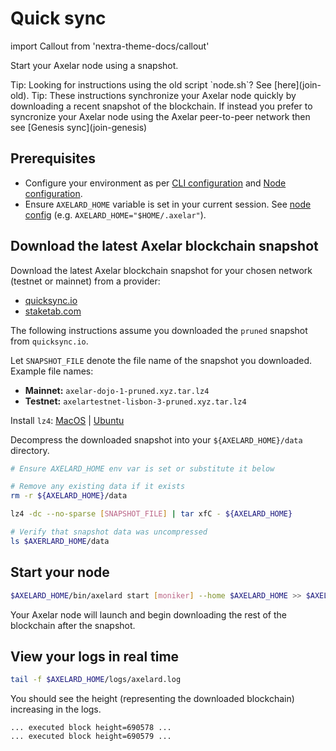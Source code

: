 # Quick sync

import Callout from 'nextra-theme-docs/callout'

Start your Axelar node using a snapshot.

<Callout emoji="💡">
  Tip: Looking for instructions using the old script `node.sh`?  See [here](join-old).
</Callout>

<Callout emoji="💡">
  Tip: These instructions synchronize your Axelar node quickly by downloading a recent snapshot of the blockchain. If instead you prefer to syncronize your Axelar node using the Axelar peer-to-peer network then see [Genesis sync](join-genesis)
</Callout>

## Prerequisites

- Configure your environment as per [CLI configuration](config-cli) and [Node configuration](config-node).
- Ensure `AXELARD_HOME` variable is set in your current session. See [node config](https://docs.axelar.dev/node/config-node#home-directory) (e.g. `AXELARD_HOME="$HOME/.axelar"`).

## Download the latest Axelar blockchain snapshot

Download the latest Axelar blockchain snapshot for your chosen network (testnet or mainnet) from a provider:

- [quicksync.io](https://quicksync.io/networks/axelar.html)
- [staketab.com](https://services.staketab.com/snapshots/axelar)

The following instructions assume you downloaded the `pruned` snapshot from `quicksync.io`.

Let `SNAPSHOT_FILE` denote the file name of the snapshot you downloaded. Example file names:

- **Mainnet:** `axelar-dojo-1-pruned.xyz.tar.lz4`
- **Testnet:** `axelartestnet-lisbon-3-pruned.xyz.tar.lz4`

Install `lz4`: [MacOS](https://formulae.brew.sh/formula/lz4) | [Ubuntu](https://snapcraft.io/install/lz4/ubuntu)

Decompress the downloaded snapshot into your `${AXELARD_HOME}/data` directory.

```bash
# Ensure AXELARD_HOME env var is set or substitute it below

# Remove any existing data if it exists
rm -r ${AXELARD_HOME}/data

lz4 -dc --no-sparse [SNAPSHOT_FILE] | tar xfC - ${AXELARD_HOME}

# Verify that snapshot data was uncompressed
ls $AXERLARD_HOME/data
```

## Start your node

```bash
$AXELARD_HOME/bin/axelard start [moniker] --home $AXELARD_HOME >> $AXELARD_HOME/logs/axelard.log 2>&1 &
```

Your Axelar node will launch and begin downloading the rest of the blockchain after the snapshot.

## View your logs in real time

```bash
tail -f $AXELARD_HOME/logs/axelard.log
```

You should see the height (representing the downloaded blockchain) increasing in the logs.

```
... executed block height=690578 ...
... executed block height=690579 ...
```

